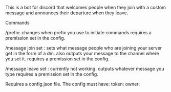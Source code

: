 This is a bot for discord that welcomes people when they join with a custom message and announces their departure when they leave.

Commands

/prefix:
changes when prefix you use to initiate commands
requires a premission set in the config.

/message join set <message>:
sets what message people who are joining your server get in the form of a dm.
also outputs your message to the channel where you set it.
requires a premission set in the config.

/message leave set <message>:
currently not working.
outputs whatever message you type
requires a premission set in the config.

Requires a config.json file.
The config must have:
token:<your bot token>
owner:<the role id of what role you want to be able to use the commands>

